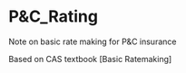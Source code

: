 # P&C_Rating

Note on basic rate making for P&C insurance

Based on CAS textbook [Basic Ratemaking]
